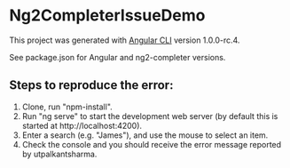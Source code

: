 # Ng2CompleterIssueDemo

This project was generated with [Angular CLI](https://github.com/angular/angular-cli) version 1.0.0-rc.4.

See package.json for Angular and ng2-completer versions.

## Steps to reproduce the error:

1. Clone, run "npm-install".
2. Run "ng serve" to start the development web server (by default this is started at http://localhost:4200).
3. Enter a search (e.g. "James"), and use the mouse to select an item.
4. Check the console and you should receive the error message reported by utpalkantsharma.
